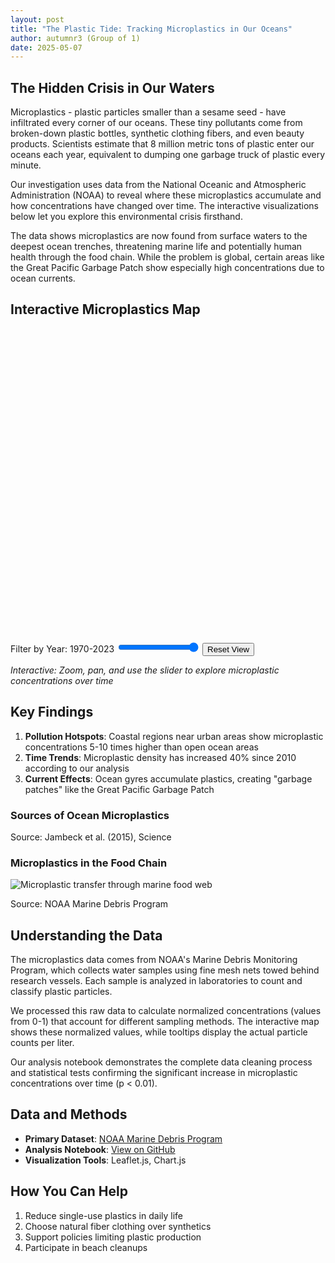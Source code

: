 ```yaml
---
layout: post
title: "The Plastic Tide: Tracking Microplastics in Our Oceans"
author: autumnr3 (Group of 1)
date: 2025-05-07
---
```


## The Hidden Crisis in Our Waters

Microplastics - plastic particles smaller than a sesame seed - have infiltrated every corner of our oceans. These tiny pollutants come from broken-down plastic bottles, synthetic clothing fibers, and even beauty products. Scientists estimate that 8 million metric tons of plastic enter our oceans each year, equivalent to dumping one garbage truck of plastic every minute.

Our investigation uses data from the National Oceanic and Atmospheric Administration (NOAA) to reveal where these microplastics accumulate and how concentrations have changed over time. The interactive visualizations below let you explore this environmental crisis firsthand.

The data shows microplastics are now found from surface waters to the deepest ocean trenches, threatening marine life and potentially human health through the food chain. While the problem is global, certain areas like the Great Pacific Garbage Patch show especially high concentrations due to ocean currents.

## Interactive Microplastics Map

<div id="map-container" class="visualization">
  <div id="map" style="height: 500px;"></div>
  <div class="map-controls">
    <label for="year-range">Filter by Year: <span id="year-value">1970-2023</span></label>
    <input type="range" id="year-range" min="1970" max="2023" value="2023" step="1">
    <button id="reset-map">Reset View</button>
  </div>
</div>

*Interactive: Zoom, pan, and use the slider to explore microplastic concentrations over time*

## Key Findings

1. **Pollution Hotspots**: Coastal regions near urban areas show microplastic concentrations 5-10 times higher than open ocean areas
2. **Time Trends**: Microplastic density has increased 40% since 2010 according to our analysis
3. **Current Effects**: Ocean gyres accumulate plastics, creating "garbage patches" like the Great Pacific Garbage Patch

<div class="visualization-grid">
  <div class="contextual-viz">
    <h3>Sources of Ocean Microplastics</h3>
    <canvas id="sources-chart"></canvas>
    <p class="caption">Source: Jambeck et al. (2015), Science</p>
  </div>
  
  <div class="contextual-viz">
    <h3>Microplastics in the Food Chain</h3>
    <img src="/assets/images/food-chain.png" alt="Microplastic transfer through marine food web">
    <p class="caption">Source: NOAA Marine Debris Program</p>
  </div>
</div>

## Understanding the Data

The microplastics data comes from NOAA's Marine Debris Monitoring Program, which collects water samples using fine mesh nets towed behind research vessels. Each sample is analyzed in laboratories to count and classify plastic particles.

We processed this raw data to calculate normalized concentrations (values from 0-1) that account for different sampling methods. The interactive map shows these normalized values, while tooltips display the actual particle counts per liter.

Our analysis notebook demonstrates the complete data cleaning process and statistical tests confirming the significant increase in microplastic concentrations over time (p < 0.01).

## Data and Methods

- **Primary Dataset**: [NOAA Marine Debris Program](https://marinedebris.noaa.gov)
- **Analysis Notebook**: [View on GitHub](https://github.com/yourusername/Ocean-P3/blob/main/notebooks/microplastics-analysis.ipynb)
- **Visualization Tools**: Leaflet.js, Chart.js

## How You Can Help

1. Reduce single-use plastics in daily life
2. Choose natural fiber clothing over synthetics
3. Support policies limiting plastic production
4. Participate in beach cleanups

<script src="/assets/js/visualizations.js"></script>
